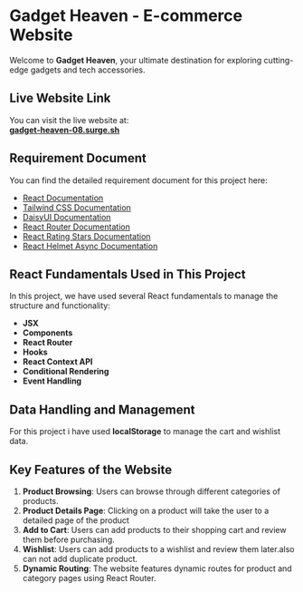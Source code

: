 # Gadget Heaven - E-commerce Website

Welcome to **Gadget Heaven**, your ultimate destination for exploring cutting-edge gadgets and tech accessories.

## Live Website Link
You can visit the live website at:  
**[gadget-heaven-08.surge.sh](#)**

## Requirement Document
You can find the detailed requirement document for this project here:  
- [React Documentation](https://reactjs.org/docs/getting-started.html)
- [Tailwind CSS Documentation](https://tailwindcss.com/docs)
- [DaisyUI Documentation](https://daisyui.com/)
- [React Router Documentation](https://reactrouter.com/)
- [React Rating Stars Documentation](https://www.npmjs.com/package/react-rating-stars-component)
- [React Helmet Async Documentation](https://www.npmjs.com/package/react-helmet-async)

## React Fundamentals Used in This Project
In this project, we have used several React fundamentals to manage the structure and functionality:

- **JSX**
- **Components**
- **React Router**
- **Hooks**
- **React Context API**
- **Conditional Rendering**
- **Event Handling**

## Data Handling and Management
For this project i have used **localStorage** to manage the cart and wishlist data.


## Key Features of the Website

1. **Product Browsing**: Users can browse through different categories of products.
2. **Product Details Page**: Clicking on a product will take the user to a detailed page of the product
3. **Add to Cart**: Users can add products to their shopping cart and review them before purchasing.
4. **Wishlist**: Users can add products to a wishlist and review them later.also can not add duplicate product.
5. **Dynamic Routing**: The website features dynamic routes for product and category pages using React Router.




